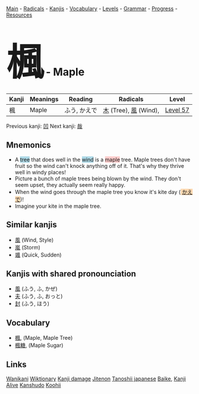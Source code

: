 <style> bigfont {font-size: 100px}</style>
[Main](../README.md) -
[Radicals](../radicals.md) -
[Kanjis](../kanjis.md) -
[Vocabulary](../vocabulary.md) -
[Levels](../levels.md) -
[Grammar](../grammar.md) - 
[Progress](../progress.md) -
[Resources](../resources.md)
# <bigfont> 楓</bigfont> - Maple 

| Kanji | Meanings | Reading | Radicals | Level |
| --- | --- | --- | --- | --- |
| 楓 | Maple | ふう, かえで | [木](../radicals/木.md) (Tree), [風](../radicals/風.md) (Wind),  | [Level 57](../levels/wk_level57.md) |

Previous kanji: [凹](凹.md) Next kanji: [哉](哉.md) 

## Mnemonics
 * A <span style="background-color:#ADD8E6"> tree</span> that does well in the <span style="background-color:#ADD8E6"> wind</span> is a <span style="background-color:#ffcccb"> maple</span> tree. Maple trees don't have fruit so the wind can't knock anything off of it. That's why they thrive well in windy places!
* Picture a bunch of maple trees being blown by the wind. They don't seem upset, they actually seem really happy. 
* When the wind goes through the maple tree you know it's kite day (<span style="background-color:#fed8b1"> [かえで](https://jisho.org/search/かえで)</span>)!
* Imagine your kite in the maple tree.


## Similar kanjis
 * [風](風.md) (Wind, Style)
* [嵐](嵐.md) (Storm)
* [颯](颯.md) (Quick, Sudden)



## Kanjis with shared pronounciation
 * [風](風.md) (ふう, ふ, かぜ)
* [夫](夫.md) (ふう, ふ, おっと)
* [封](封.md) (ふう, ほう)



## Vocabulary
 * [楓](../vocabulary/楓.md), (Maple, Maple Tree)
* [楓糖](../vocabulary/楓.md), (Maple Sugar)




## Links 


[Wanikani](https://www.wanikani.com/kanji/楓)
[Wiktionary](https://en.wiktionary.org/wiki/楓)
[Kanji damage](http://www.kanjidamage.com/kanji/search?utf8=✓&q=楓)
[Jitenon](https://jitenon.com/kanji/楓)
[Tanoshii japanese](https://www.tanoshiijapanese.com/dictionary/kanji.cfm?k=楓)
[Baike](https://baike.baidu.com/item/楓),
[Kanji Alive](https://app.kanjialive.com/楓)
[Kanshudo](https://www.kanshudo.com/searchmn?q=楓)
[Koohii](https://kanji.koohii.com/study/kanji/楓)
